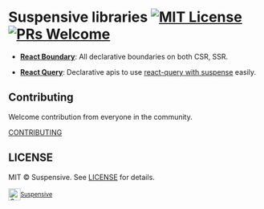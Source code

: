 # Suspensive libraries [![MIT License](https://img.shields.io/badge/license-MIT-blue.svg)](https://github.com/suspensive/suspensive/blob/main/LICENSE) [![PRs Welcome](https://img.shields.io/badge/PRs-welcome-brightgreen.svg)](https://github.com/suspensive/suspensive/pulls)

- [**React Boundary**](https://github.com/suspensive/suspensive/tree/main/docs/react-boundary): All declarative boundaries on both CSR, SSR.

- [**React Query**](https://github.com/suspensive/suspensive/tree/main/docs/react-query): Declarative apis to use [react-query with suspense](https://tanstack.com/query/v4/docs/guides/suspense) easily.

## Contributing

Welcome contribution from everyone in the community.

[CONTRIBUTING](<[./.github/CONTRIBUTING.md](https://github.com/suspensive/suspensive/pulls)>)

## LICENSE

MIT © Suspensive. See [LICENSE](./LICENSE) for details.

<div align="center">
  <a title="Suspensive" href="https://github.com/suspensive">
    <div style='display:flex; align-items:center;'>
      <img alt="Suspensive" src="https://github.com/suspensive.png" width="24">
      <sup>Suspensive</sup>
    </div>
  </a>
</div>
